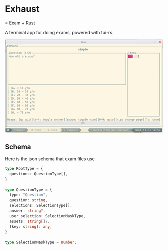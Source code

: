 # Exhaust
= Exam + Rust

A terminal app for doing exams, powered with tui-rs.

![demo](./assets/demo.png)

## Schema
Here is the json schema that exam files use

```typescript
type RootType = {
  questions: QuestionType[],
}

type QuestionType = {
  type: "Question",
  question: string,
  selections: SelectionType[],
  answer: string?,
  user_selection: SelectionMaskType,
  assets: string[]?,
  [key: string]: any,
}

type SelectionMaskType = number;

```
